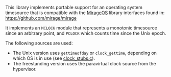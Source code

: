This library implements portable support for an operating system timesource
that is compatible with the [MirageOS](https://mirage.io) library interfaces
found in: <https://github.com/mirage/mirage>

It implements an `MCLOCK` module that represents a monotonic timesource
since an arbitrary point, and `PCLOCK` which counts time since the Unix
epoch.

The following sources are used:

* The Unix version uses `gettimeofday` or `clock_gettime`, depending on
  which OS is in use (see [clock_stubs.c](https://github.com/mirage/mirage-clock/blob/master/unix/clock_stubs.c)).
* The freestanding version uses the paravirtual clock source from the hypervisor.
